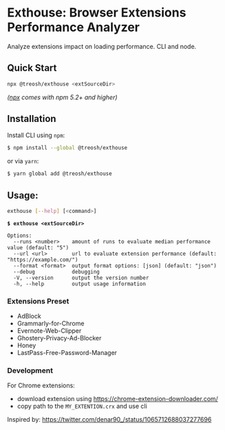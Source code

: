 # Exthouse: Browser Extensions Performance Analyzer

Analyze extensions impact on loading performance. CLI and node.

## Quick Start

```sh
npx @treosh/exthouse <extSourceDir>
```

_([npx](https://medium.com/@maybekatz/introducing-npx-an-npm-package-runner-55f7d4bd282b) comes with npm 5.2+ and higher)_

## Installation

Install CLI using `npm`:

```bash
$ npm install --global @treosh/exthouse
```

or via `yarn`:

```bash
$ yarn global add @treosh/exthouse
```

## Usage:

```bash
exthouse [--help] [<command>]
```

**`$ exthouse <extSourceDir>`**

```
Options:
  --runs <number>    amount of runs to evaluate median performance value (default: "5")
  --url <url>        url to evaluate extension performance (default: "https://example.com/")
  --format <format>  output format options: [json] (default: "json")
  --debug            debugging
  -V, --version      output the version number
  -h, --help         output usage information
```

### Extensions Preset

- AdBlock
- Grammarly-for-Chrome
- Evernote-Web-Clipper
- Ghostery-Privacy-Ad-Blocker
- Honey
- LastPass-Free-Password-Manager

### Development

For Chrome extensions:

- download extension using https://chrome-extension-downloader.com/
- copy path to the `MY_EXTENTION.crx` and use cli

Inspired by: https://twitter.com/denar90_/status/1065712688037277696
